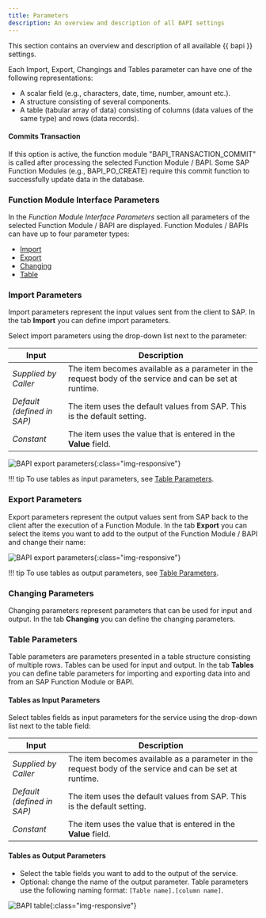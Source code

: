 ```yaml
---
title: Parameters
description: An overview and description of all BAPI settings
---
```


This section contains an overview and description of all available {{ bapi }} settings.

Each Import, Export, Changings and Tables parameter can have one of the following representations:

- A scalar field (e.g., characters, date, time, number, amount etc.).
- A structure consisting of several components.
- A table (tabular array of data) consisting of columns (data values of the same type) and rows (data records).

#### Commits Transaction

If this option is active, the function module "BAPI_TRANSACTION_COMMIT" is called after processing the selected Function Module / BAPI. 
Some SAP Function Modules (e.g., BAPI_PO_CREATE) require this commit function to successfully update data in the database.

### Function Module Interface Parameters

In the *Function Module Interface Parameters* section all parameters of the selected Function Module / BAPI are displayed.
Function Modules / BAPIs can have up to four parameter types: 
- [Import](#import-parameters)
- [Export](#export-parameters)
- [Changing](#changing-parameters)
- [Table](#table-parameters)

### Import Parameters
Import parameters represent the input values sent from the client to SAP. In the tab **Import** you can define import parameters.

Select import parameters using the drop-down list next to the parameter:

|  Input  |  Description   |  
|----------|-------------|
| *Supplied by Caller* | The item becomes available as a parameter in the request body of the service and can be set at runtime. |
| *Default <br>(defined in SAP)* | The item uses the default values from SAP. This is the default setting. |
| *Constant* | The item uses the value that is entered in the **Value** field.|
 
![BAPI export parameters](../../assets/images/yunio/documentation/BAPI-input.png){:class="img-responsive"}

!!! tip
	To use tables as input parameters, see [Table Parameters](#table-parameters).

### Export Parameters
Export parameters represent the output values sent from SAP back to the client after the execution of a Function Module.
In the tab **Export** you can select the items you want to add to the output of the Function Module / BAPI and change their name: 

![BAPI export parameters](../../assets/images/yunio/documentation/BAPI-output.png){:class="img-responsive"}

!!! tip
	To use tables as output parameters, see [Table Parameters](#table-parameters).
	
### Changing Parameters

Changing parameters represent parameters that can be used for input and output. In the tab **Changing** you can define the changing parameters.

### Table Parameters

Table parameters are parameters presented in a table structure consisting of multiple rows. Tables can be used for input and output.
In the tab **Tables** you can define table parameters for importing and exporting data into and from an SAP Function Module or BAPI.

#### Tables as Input Parameters

Select tables fields as input parameters for the service using the drop-down list next to the table field:

|  Input  |  Description   |  
|----------|-------------|
| *Supplied by Caller* | The item becomes available as a parameter in the request body of the service and can be set at runtime. |
| *Default <br>(defined in SAP)* | The item uses the default values from SAP. This is the default setting. |
| *Constant* | The item uses the value that is entered in the **Value** field.|

#### Tables as Output Parameters

- Select the table fields you want to add to the output of the service.
- Optional: change the name of the output parameter. Table parameters use the following naming format: `[Table name].[column name]`.


![BAPI table](../../assets/images/yunio/documentation/BAPI-table.png){:class="img-responsive"}
